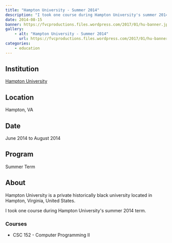 ```yaml
---
title: "Hampton University - Summer 2014"
description: "I took one course during Hampton University's summer 2014 term."
date: 2014-08-15
banner: https://fvcproductions.files.wordpress.com/2017/01/hu-banner.jpg
gallery:
    - alt: "Hampton University - Summer 2014"
      url: https://fvcproductions.files.wordpress.com/2017/01/hu-banner.jpg
categories:
    - education
---
```


## Institution

<a title="Hampton University" href="https://hamptonu.edu" target="_blank" rel="noopener">Hampton University</a>

## Location

Hampton, VA

## Date

June 2014 to August 2014

## Program

Summer Term

## About

Hampton University is a private historically black university located in Hampton, Virginia, United States.

I took one course during Hampton University's summer 2014 term.

### Courses

* CSC 152 - Computer Programming II
